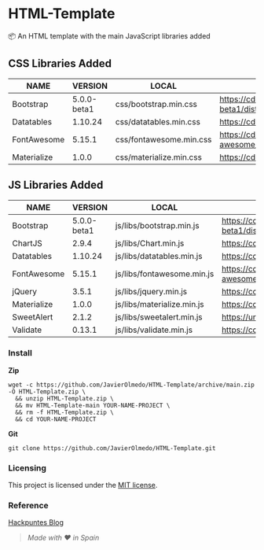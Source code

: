# HTML-Template

📦 An HTML template with the main JavaScript libraries added

## CSS Libraries Added

| NAME | VERSION | LOCAL | URL |
| --- | --- | --- | --- |
| Bootstrap | 5.0.0-beta1 | css/bootstrap.min.css | https://cdn.jsdelivr.net/npm/bootstrap@5.0.0-beta1/dist/css/bootstrap.min.css |
| Datatables | 1.10.24 | css/datatables.min.css | https://cdn.datatables.net/v/dt/dt-1.10.24/datatables.min.css |
| FontAwesome | 5.15.1 | css/fontawesome.min.css | https://cdnjs.cloudflare.com/ajax/libs/font-awesome/5.15.1/css/fontawesome.min.css |
| Materialize | 1.0.0 | css/materialize.min.css | https://cdnjs.cloudflare.com/ajax/libs/materialize/1.0.0/css/materialize.min.css |

## JS Libraries Added

| NAME | VERSION | LOCAL | URL |
| --- | --- | --- | --- |
| Bootstrap | 5.0.0-beta1 | js/libs/bootstrap.min.js | https://cdn.jsdelivr.net/npm/bootstrap@5.0.0-beta1/dist/js/bootstrap.min.js |
| ChartJS | 2.9.4 | js/libs/Chart.min.js | https://cdnjs.cloudflare.com/ajax/libs/Chart.js/2.9.4/Chart.min.js |
| Datatables | 1.10.24 | js/libs/datatables.min.js | https://cdn.datatables.net/v/dt/dt-1.10.24/datatables.min.js |
| FontAwesome | 5.15.1 | js/libs/fontawesome.min.js | https://cdnjs.cloudflare.com/ajax/libs/font-awesome/5.15.1/js/fontawesome.min.js |
| jQuery | 3.5.1 | js/libs/jquery.min.js | https://code.jquery.com/jquery-3.5.1.min.js |
| Materialize | 1.0.0 | js/libs/materialize.min.js | https://cdnjs.cloudflare.com/ajax/libs/materialize/1.0.0/js/materialize.min.js |
| SweetAlert | 2.1.2 | js/libs/sweetalert.min.js | https://unpkg.com/sweetalert@2.1.2/dist/sweetalert.min.js |
| Validate | 0.13.1 | js/libs/validate.min.js | https://cdnjs.cloudflare.com/ajax/libs/validate.js/0.13.1/validate.min.js |

### Install

**Zip**

```
wget -c https://github.com/JavierOlmedo/HTML-Template/archive/main.zip -O HTML-Template.zip \
  && unzip HTML-Template.zip \
  && mv HTML-Template-main YOUR-NAME-PROJECT \
  && rm -f HTML-Template.zip \
  && cd YOUR-NAME-PROJECT
```

**Git**

```
git clone https://github.com/JavierOlmedo/HTML-Template.git
```

### Licensing

This project is licensed under the [MIT license](/C:/Users/jjavi/AppData/Local/Programs/Joplin/resources/app.asar/LICENSE "LICENSE").

### Reference

[Hackpuntes Blog](https://hackpuntes.com/)

> *Made with ❤️ in Spain*